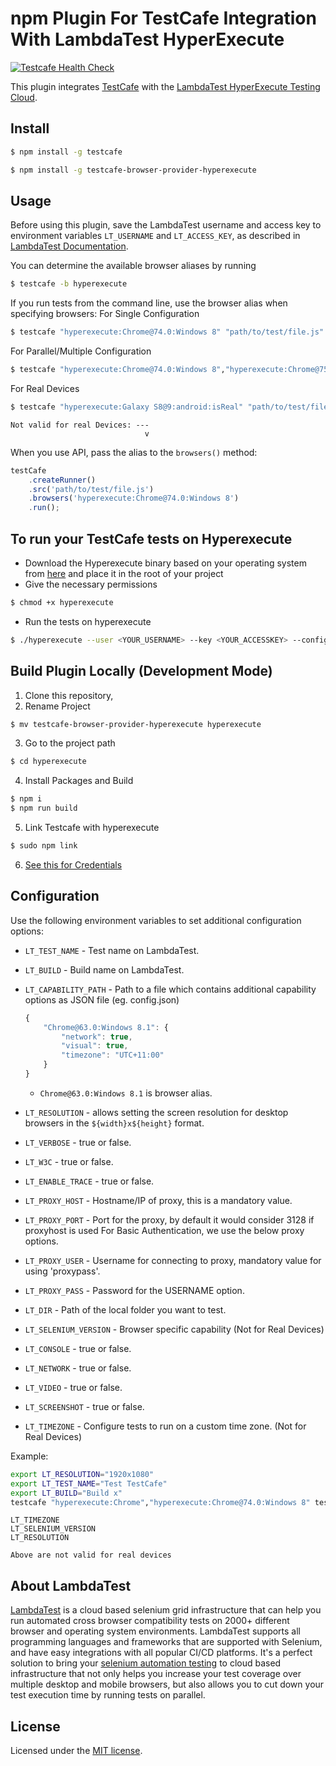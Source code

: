 # npm Plugin For TestCafe Integration With LambdaTest HyperExecute

[![Testcafe Health Check](https://github.com/LambdaTest/testcafe-browser-provider-hyperexecute/actions/workflows/main.yml/badge.svg)](https://github.com/LambdaTest/testcafe-browser-provider-hyperexecute/actions/workflows/main.yml)

This plugin integrates [TestCafe](http://devexpress.github.io/testcafe) with the [LambdaTest HyperExecute Testing Cloud](https://www.lambdatest.com/hyperexecute/).

## Install

```sh
$ npm install -g testcafe
```

```sh
$ npm install -g testcafe-browser-provider-hyperexecute
```


## Usage
Before using this plugin, save the LambdaTest username and access key to environment variables `LT_USERNAME` and `LT_ACCESS_KEY`, as described in [LambdaTest Documentation](https://www.lambdatest.com/support/docs/using-environment-variables-for-authentication-credentials).

You can determine the available browser aliases by running

```sh
$ testcafe -b hyperexecute
```

If you run tests from the command line, use the browser alias when specifying browsers:
For Single Configuration

```sh
$ testcafe "hyperexecute:Chrome@74.0:Windows 8" "path/to/test/file.js"
```

For Parallel/Multiple Configuration

```sh
$ testcafe "hyperexecute:Chrome@74.0:Windows 8","hyperexecute:Chrome@75.0:Windows 10" "path/to/test/file.js"
```

For Real Devices
```sh
$ testcafe "hyperexecute:Galaxy S8@9:android:isReal" "path/to/test/file.js"
```


```
Not valid for real Devices: ---
                              v
```
When you use API, pass the alias to the `browsers()` method:

```js
testCafe
    .createRunner()
    .src('path/to/test/file.js')
    .browsers('hyperexecute:Chrome@74.0:Windows 8')
    .run();
```

## To run your TestCafe tests on Hyperexecute

- Download the Hyperexecute binary based on your operating system from [here](https://www.lambdatest.com/support/docs/hyperexecute-cli-run-tests-on-hyperexecute-grid/) and place it in the root of your project
- Give the necessary permissions 
```sh
$ chmod +x hyperexecute
````
- Run the tests on hyperexecute 
```sh
$ ./hyperexecute --user <YOUR_USERNAME> --key <YOUR_ACCESSKEY> --config /path/to/your/hyperexecute.yml
```

## Build Plugin Locally (Development Mode)

1.  Clone this repository,
2.  Rename Project
```sh
$ mv testcafe-browser-provider-hyperexecute hyperexecute
```
3. Go to the project path
```sh
$ cd hyperexecute
```
4. Install Packages and Build
```sh
$ npm i
$ npm run build
```
5. Link Testcafe with hyperexecute
```sh
$ sudo npm link
```
6. [See this for Credentials](#usage)

## Configuration

Use the following environment variables to set additional configuration options:

 - `LT_TEST_NAME` - Test name on LambdaTest.
 - `LT_BUILD` - Build name on LambdaTest.
 - `LT_CAPABILITY_PATH` - Path to a file which contains additional capability options as JSON file (eg. config.json)

    ```js
    {
        "Chrome@63.0:Windows 8.1": {
            "network": true,
            "visual": true,
            "timezone": "UTC+11:00"
        }
    }
    ```
    - `Chrome@63.0:Windows 8.1` is browser alias.
 - `LT_RESOLUTION` - allows setting the screen resolution for desktop browsers in the `${width}x${height}` format.
 - `LT_VERBOSE` - true or false.
 - `LT_W3C` - true or false.
 - `LT_ENABLE_TRACE` - true or false.
 - `LT_PROXY_HOST` - Hostname/IP of proxy, this is a mandatory value.
 - `LT_PROXY_PORT` - Port for the proxy, by default it would consider 3128 if proxyhost is used For Basic Authentication, we use the below proxy options.
 - `LT_PROXY_USER` - Username for connecting to proxy, mandatory value for using 'proxypass'.
 - `LT_PROXY_PASS` - Password for the USERNAME option.
 - `LT_DIR` - Path of the local folder you want to test.
 - `LT_SELENIUM_VERSION` - Browser specific capability (Not for Real Devices)
 - `LT_CONSOLE` - true or false.
 - `LT_NETWORK` - true or false.
 - `LT_VIDEO` - true or false.
 - `LT_SCREENSHOT` - true or false.
 - `LT_TIMEZONE` - Configure tests to run on a custom time zone. (Not for Real Devices)

Example:

```sh
export LT_RESOLUTION="1920x1080"
export LT_TEST_NAME="Test TestCafe"
export LT_BUILD="Build x"
testcafe "hyperexecute:Chrome","hyperexecute:Chrome@74.0:Windows 8" tests/
```

```
LT_TIMEZONE
LT_SELENIUM_VERSION
LT_RESOLUTION

Above are not valid for real devices
```

## About LambdaTest

[LambdaTest](https://www.lambdatest.com/) is a cloud based selenium grid infrastructure that can help you run automated cross browser compatibility tests on 2000+ different browser and operating system environments. LambdaTest supports all programming languages and frameworks that are supported with Selenium, and have easy integrations with all popular CI/CD platforms. It's a perfect solution to bring your [selenium automation testing](https://www.lambdatest.com/selenium-automation) to cloud based infrastructure that not only helps you increase your test coverage over multiple desktop and mobile browsers, but also allows you to cut down your test execution time by running tests on parallel.

## License

Licensed under the [MIT license](./LICENSE).
